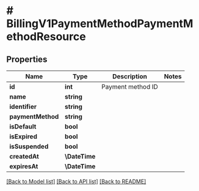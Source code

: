 # # BillingV1PaymentMethodPaymentMethodResource

## Properties

Name | Type | Description | Notes
------------ | ------------- | ------------- | -------------
**id** | **int** | Payment method ID |
**name** | **string** |  |
**identifier** | **string** |  |
**paymentMethod** | **string** |  |
**isDefault** | **bool** |  |
**isExpired** | **bool** |  |
**isSuspended** | **bool** |  |
**createdAt** | **\DateTime** |  |
**expiresAt** | **\DateTime** |  |

[[Back to Model list]](../../README.md#models) [[Back to API list]](../../README.md#endpoints) [[Back to README]](../../README.md)
